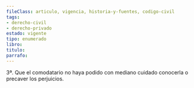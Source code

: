 ```yaml
---
fileClass: articulo, vigencia, historia-y-fuentes, codigo-civil
tags:
- derecho-civil
- derecho-privado
estado: vigente
tipo: enumerado
libro:
titulo:
parrafo:
---
```

3ª. Que el comodatario no haya podido con mediano cuidado conocerla o precaver los perjuicios.